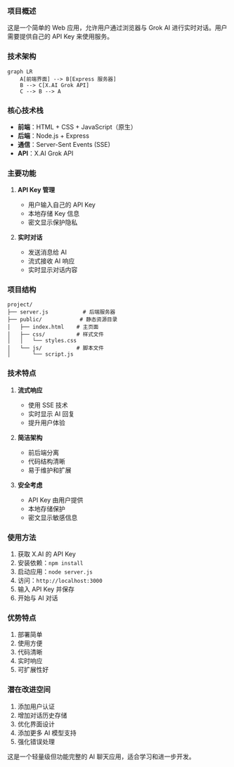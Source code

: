 ### 项目概述
这是一个简单的 Web 应用，允许用户通过浏览器与 Grok AI 进行实时对话。用户需要提供自己的 API Key 来使用服务。

### 技术架构
```mermaid
graph LR
    A[前端界面] --> B[Express 服务器]
    B --> C[X.AI Grok API]
    C --> B --> A
```

### 核心技术栈
- **前端**：HTML + CSS + JavaScript（原生）
- **后端**：Node.js + Express
- **通信**：Server-Sent Events (SSE)
- **API**：X.AI Grok API

### 主要功能
1. **API Key 管理**
   - 用户输入自己的 API Key
   - 本地存储 Key 信息
   - 密文显示保护隐私

2. **实时对话**
   - 发送消息给 AI
   - 流式接收 AI 响应
   - 实时显示对话内容

### 项目结构
```
project/
├── server.js           # 后端服务器
├── public/            # 静态资源目录
│   ├── index.html    # 主页面
│   ├── css/          # 样式文件
│   │   └── styles.css
│   └── js/           # 脚本文件
│       └── script.js
```

### 技术特点
1. **流式响应**
   - 使用 SSE 技术
   - 实时显示 AI 回复
   - 提升用户体验

2. **简洁架构**
   - 前后端分离
   - 代码结构清晰
   - 易于维护和扩展

3. **安全考虑**
   - API Key 由用户提供
   - 本地存储保护
   - 密文显示敏感信息

### 使用方法
1. 获取 X.AI 的 API Key
2. 安装依赖：`npm install`
2. 启动应用：`node server.js`
3. 访问：`http://localhost:3000`
4. 输入 API Key 并保存
5. 开始与 AI 对话

### 优势特点
1. 部署简单
2. 使用方便
3. 代码清晰
4. 实时响应
5. 可扩展性好

### 潜在改进空间
1. 添加用户认证
2. 增加对话历史存储
3. 优化界面设计
4. 添加更多 AI 模型支持
5. 强化错误处理

这是一个轻量级但功能完整的 AI 聊天应用，适合学习和进一步开发。
